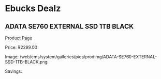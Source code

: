 
# Ebucks Dealz
## ADATA SE760 EXTERNAL SSD 1TB BLACK
[Product Page](https://www.ebucks.com/web/shop/productSelected.do?prodId=1236713734&catId=714948688)

Price: R2299.00

Image: /web/cms/system/galleries/pics/prodimg/ADATA-SE760-EXTERNAL-SSD-1TB-BLACK.png

Savings: 


	